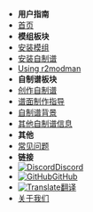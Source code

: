 - **用户指南**
- [首页](./)
- **模组板块**
- [安装模组](installing-mods)
- [安装自制谱](installing-songs)
- [Using r2modman](installing-r2modman)
- **自制谱板块**
- [创作自制谱](creating-charts)
- [谱面制作指导](charting-guidelines)
- [自制谱背景](chart-backgrounds)
- [其他自制谱信息](misc-charting-info)
- **其他**
- [常见问题](faq)
- **链接**
- [![Discord](https://icongr.am/simple/discord.svg?colored&size=16)Discord](https://discord.gg/KVzKRsbetJ)
- [![GitHub](https://icongr.am/simple/github.svg?color=808080&size=16)GitHub](https://github.com/tc-mods/TromboneChampModdingWiki)
- [![Translate](https://icongr.am/material/translate.svg?color=808080&size=16)翻译](https://crowdin.com/project/trombone-champ-modding-wiki)
- [关于我们](about)
